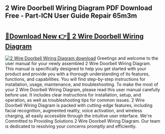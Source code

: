 ## 2 Wire Doorbell Wiring Diagram PDF Download Free - Part-ICN User Guide Repair 65m3m

# <h2><a href="http://dfrdzt.blite.top/?on=2+Wire+Doorbell+Wiring+Diagram">🔗Download New 👉🔴 2 Wire Doorbell Wiring Diagram</a></h2>

[![2 Wire Doorbell Wiring Diagram download](https://i.imgur.com/lujVjoI.png)](http://dfrdzt.blite.top/?on=2+Wire+Doorbell+Wiring+Diagram)
Greetings and welcome to the user manual for your newly assembled 2 Wire Doorbell Wiring Diagram. This manual is specifically designed to help you get started with your product and provide you with a thorough understanding of its features, functions, and capabilities. You will find step-by-step instructions for installation, usage, maintenance, and troubleshooting. To make the most of your 2 Wire Doorbell Wiring Diagram, please read this user manual carefully before use. It includes clear instructions for installation, setup, and operation, as well as troubleshooting tips for common issues. 2 Wire Doorbell Wiring Diagram is packed with cutting-edge features, including facial recognition, augmented reality, voice activation, and wireless charging, all easily accessible through the intuitive user interface. We're Committed to Providing Solutions 2 Wire Doorbell Wiring Diagram. Our team is dedicated to resolving your concerns promptly and efficiently.
